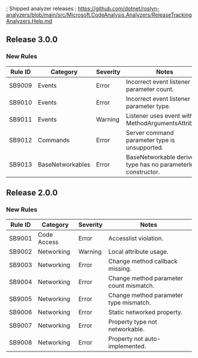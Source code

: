 ﻿; Shipped analyzer releases
; https://github.com/dotnet/roslyn-analyzers/blob/main/src/Microsoft.CodeAnalysis.Analyzers/ReleaseTrackingAnalyzers.Help.md

## Release 3.0.0

### New Rules

Rule ID | Category | Severity | Notes
--------|----------|----------|-------
SB9009 | Events | Error | Incorrect event listener parameter count.
SB9010 | Events | Error | Incorrect event listener parameter type.
SB9011 | Events | Warning | Listener uses event with no MethodArgumentsAttribute.
SB9012 | Commands | Error | Server command parameter type is unsupported.
SB9013 | BaseNetworkables | Error | BaseNetworkable derived type has no parameterless constructor.

## Release 2.0.0

### New Rules

Rule ID | Category | Severity | Notes
--------|----------|----------|-------
SB9001 | Code Access | Error | Accesslist violation.
SB9002 | Networking | Warning | Local attribute usage.
SB9003 | Networking  | Error | Change method callback missing.
SB9004 | Networking | Error | Change method parameter count mismatch.
SB9005 | Networking | Error | Change method parameter type mismatch.
SB9006 | Networking | Error | Static networked property.
SB9007 | Networking | Error | Property type not networkable.
SB9008 | Networking | Error | Property not auto-implemented.
